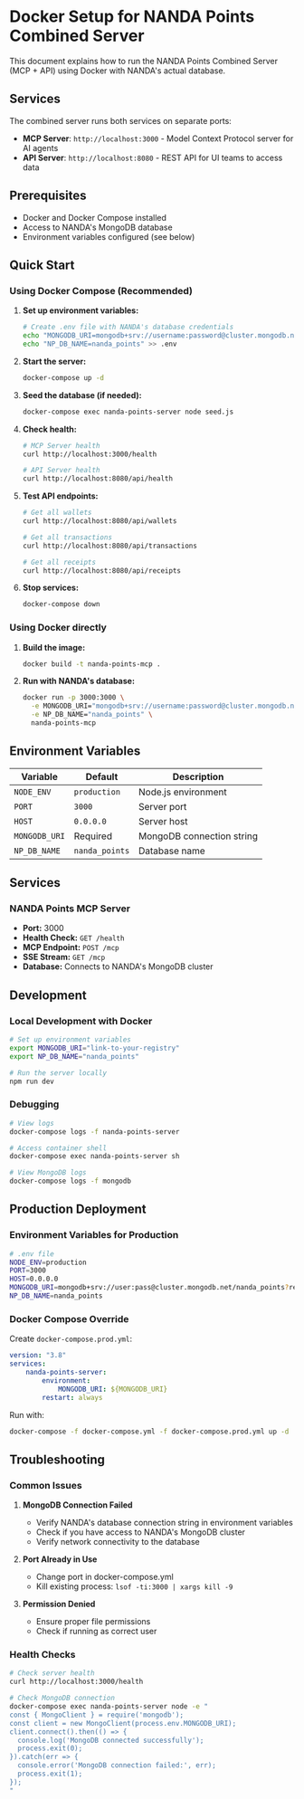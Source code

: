 # Docker Setup for NANDA Points Combined Server

This document explains how to run the NANDA Points Combined Server (MCP + API) using Docker with NANDA's actual database.

## Services

The combined server runs both services on separate ports:

-   **MCP Server**: `http://localhost:3000` - Model Context Protocol server for AI agents
-   **API Server**: `http://localhost:8080` - REST API for UI teams to access data

## Prerequisites

-   Docker and Docker Compose installed
-   Access to NANDA's MongoDB database
-   Environment variables configured (see below)

## Quick Start

### Using Docker Compose (Recommended)

1. **Set up environment variables:**

    ```bash
    # Create .env file with NANDA's database credentials
    echo "MONGODB_URI=mongodb+srv://username:password@cluster.mongodb.net/nanda_points?retryWrites=true&w=majority" > .env
    echo "NP_DB_NAME=nanda_points" >> .env
    ```

2. **Start the server:**

    ```bash
    docker-compose up -d
    ```

3. **Seed the database (if needed):**

    ```bash
    docker-compose exec nanda-points-server node seed.js
    ```

4. **Check health:**

    ```bash
    # MCP Server health
    curl http://localhost:3000/health

    # API Server health
    curl http://localhost:8080/api/health
    ```

5. **Test API endpoints:**

    ```bash
    # Get all wallets
    curl http://localhost:8080/api/wallets

    # Get all transactions
    curl http://localhost:8080/api/transactions

    # Get all receipts
    curl http://localhost:8080/api/receipts
    ```

6. **Stop services:**
    ```bash
    docker-compose down
    ```

### Using Docker directly

1. **Build the image:**

    ```bash
    docker build -t nanda-points-mcp .
    ```

2. **Run with NANDA's database:**
    ```bash
    docker run -p 3000:3000 \
      -e MONGODB_URI="mongodb+srv://username:password@cluster.mongodb.net/nanda_points?retryWrites=true&w=majority" \
      -e NP_DB_NAME="nanda_points" \
      nanda-points-mcp
    ```

## Environment Variables

| Variable      | Default        | Description               |
| ------------- | -------------- | ------------------------- |
| `NODE_ENV`    | `production`   | Node.js environment       |
| `PORT`        | `3000`         | Server port               |
| `HOST`        | `0.0.0.0`      | Server host               |
| `MONGODB_URI` | Required       | MongoDB connection string |
| `NP_DB_NAME`  | `nanda_points` | Database name             |

## Services

### NANDA Points MCP Server

-   **Port:** 3000
-   **Health Check:** `GET /health`
-   **MCP Endpoint:** `POST /mcp`
-   **SSE Stream:** `GET /mcp`
-   **Database:** Connects to NANDA's MongoDB cluster

## Development

### Local Development with Docker

```bash
# Set up environment variables
export MONGODB_URI="link-to-your-registry"
export NP_DB_NAME="nanda_points"

# Run the server locally
npm run dev
```

### Debugging

```bash
# View logs
docker-compose logs -f nanda-points-server

# Access container shell
docker-compose exec nanda-points-server sh

# View MongoDB logs
docker-compose logs -f mongodb
```

## Production Deployment

### Environment Variables for Production

```bash
# .env file
NODE_ENV=production
PORT=3000
HOST=0.0.0.0
MONGODB_URI=mongodb+srv://user:pass@cluster.mongodb.net/nanda_points?retryWrites=true&w=majority
NP_DB_NAME=nanda_points
```

### Docker Compose Override

Create `docker-compose.prod.yml`:

```yaml
version: "3.8"
services:
    nanda-points-server:
        environment:
            MONGODB_URI: ${MONGODB_URI}
        restart: always
```

Run with:

```bash
docker-compose -f docker-compose.yml -f docker-compose.prod.yml up -d
```

## Troubleshooting

### Common Issues

1. **MongoDB Connection Failed**

    - Verify NANDA's database connection string in environment variables
    - Check if you have access to NANDA's MongoDB cluster
    - Verify network connectivity to the database

2. **Port Already in Use**

    - Change port in docker-compose.yml
    - Kill existing process: `lsof -ti:3000 | xargs kill -9`

3. **Permission Denied**
    - Ensure proper file permissions
    - Check if running as correct user

### Health Checks

```bash
# Check server health
curl http://localhost:3000/health

# Check MongoDB connection
docker-compose exec nanda-points-server node -e "
const { MongoClient } = require('mongodb');
const client = new MongoClient(process.env.MONGODB_URI);
client.connect().then(() => {
  console.log('MongoDB connected successfully');
  process.exit(0);
}).catch(err => {
  console.error('MongoDB connection failed:', err);
  process.exit(1);
});
"
```
